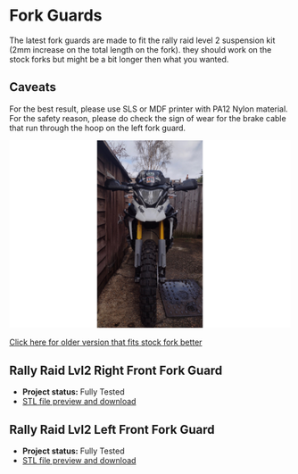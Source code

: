 # Fork Guards

The latest fork guards are made to fit the rally raid level 2 suspension kit (2mm increase on the total length on the fork). they should work on the stock forks but might be a bit longer then what you wanted.

## Caveats

For the best result, please use SLS or MDF printer with PA12 Nylon material. 
For the safety reason, please do check the sign of wear for the brake cable that run through the hoop on the left fork guard.

![norx fork guards](/img/forkguards.jpg)

[Click here for older version that fits stock fork better](https://github.com/normanzb/g310gs/blob/master/release/23_06_17/)

## Rally Raid Lvl2 Right Front Fork Guard

* __Project status:__ Fully Tested
* [STL file preview and download](https://github.com/normanzb/g310gs/blob/master/release/23_03_20/mudguard_alt_right_rally_raid_lvl2.stl)


## Rally Raid Lvl2 Left Front Fork Guard

* __Project status:__ Fully Tested
* [STL file preview and download](https://github.com/normanzb/g310gs/blob/master/release/23_06_17/mudguard_alt_left_rally_raid_lvl2.stl)